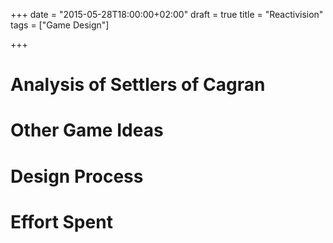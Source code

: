 +++
date = "2015-05-28T18:00:00+02:00"
draft = true
title = "Reactivision"
tags = ["Game Design"]

+++


<!--more-->


<!--

TODO:

* card-sorting pics
* scans of sketch-book


META:

using pictures: <img src="/media/reactivision/someimg.jpg"></img>

-->

# Analysis of Settlers of Cagran

<!--

Suggestions for Improvement

link to code (TODO: expand readme.md there)



-->


# Other Game Ideas

# Design Process

<!--

* 3 design sessions

what went wrong:

* realized far too late that a paper prototype would have sufficed
* revisited assignment text too late (worked from memory of what had been told during the last lecture)
    * this caused a delay in coding -> we didn't manage to finish before the lecture

-->

# Effort Spent

<!--

Approximate total per person:

* 18h over 3 design sessions
* 15h coding
* 4h documenting

-->
